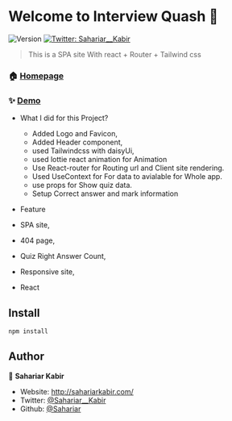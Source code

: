 # Welcome to Interview Quash 👋
![Version](https://img.shields.io/badge/version-1.0.1-blue.svg?cacheSeconds=2592000)
[![Twitter: Sahariar\_\_Kabir](https://img.shields.io/twitter/follow/Sahariar\_\_Kabir.svg?style=social)](https://twitter.com/Sahariar\_\_Kabir)

> This is a SPA site With react + Router + Tailwind css

### 🏠 [Homepage](https://interview-quash.netlify.app/)

### ✨ [Demo](https://interview-quash.netlify.app/)

* What I did for this Project?
  * Added Logo and Favicon,
  * Added Header component,
  * used Tailwindcss with daisyUi,
  * used lottie react animation for Animation
  * Use React-router for Routing url and Client site rendering.
  * Used UseContext for For data to avialable for Whole app.
  * use props for Show quiz data.
  * Setup Correct answer and mark information

* Feature
 * SPA site,
 * 404 page,
 * Quiz Right Answer Count,
 * Responsive site,
 * React
## Install

```sh
npm install
```

## Author

👤 **Sahariar Kabir**

* Website: http://sahariarkabir.com/
* Twitter: [@Sahariar\_\_Kabir](https://twitter.com/Sahariar\_\_Kabir)
* Github: [@Sahariar](https://github.com/Sahariar)

